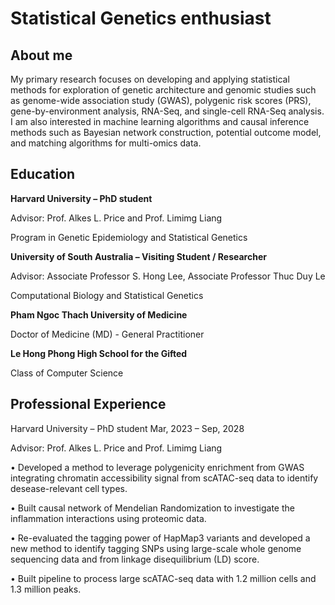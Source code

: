 # Statistical Genetics enthusiast


## About me
My primary research focuses on developing and applying statistical methods for exploration of genetic architecture and genomic studies such as genome-wide association study (GWAS), polygenic risk scores (PRS), gene-by-environment analysis, RNA-Seq, and single-cell RNA-Seq analysis. I am also interested in machine learning algorithms and causal inference methods such as Bayesian network construction, potential outcome model, and matching algorithms for multi-omics data.


## Education
**Harvard University – PhD student** 

Advisor: Prof. Alkes L. Price and Prof. Limimg Liang

Program in Genetic Epidemiology and Statistical Genetics

**University of South Australia – Visiting Student / Researcher** 

Advisor: Associate Professor S. Hong Lee, Associate Professor Thuc Duy Le

Computational Biology and Statistical Genetics

**Pham Ngoc Thach University of Medicine** 

Doctor of Medicine (MD) - General Practitioner

**Le Hong Phong High School for the Gifted**

Class of Computer Science

## Professional Experience
Harvard University – PhD student	Mar, 2023 – Sep, 2028

Advisor: Prof. Alkes L. Price and Prof. Limimg Liang

•	Developed a method to leverage polygenicity enrichment from GWAS integrating chromatin accessibility signal from scATAC-seq data to identify desease-relevant cell types.

•	Built causal network of Mendelian Randomization to investigate the inflammation interactions using proteomic data.

•	Re-evaluated the tagging power of HapMap3 variants and developed a new method to identify tagging SNPs using large-scale whole genome sequencing data and from linkage disequilibrium (LD) score.

•	Built pipeline to process large scATAC-seq data with 1.2 million cells and 1.3 million peaks.


